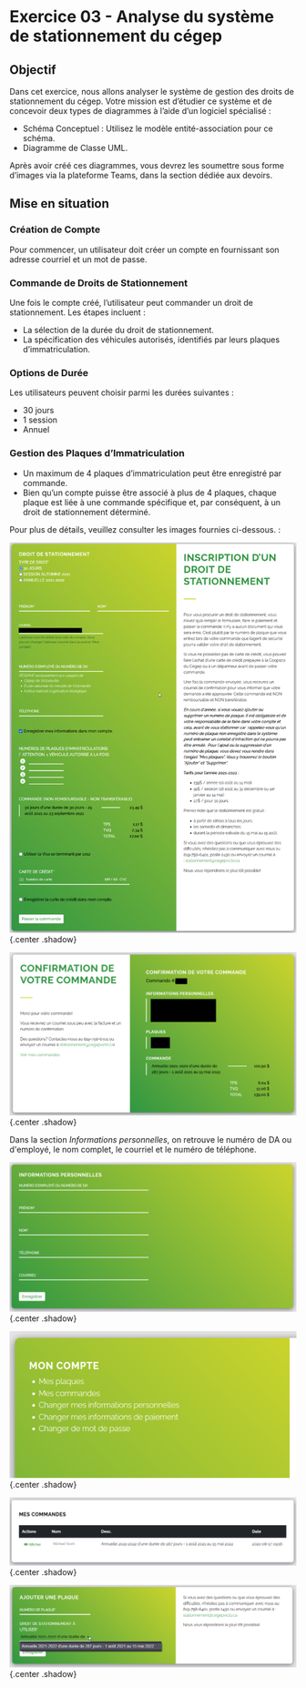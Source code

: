 # Exercice 03 - Analyse du système de stationnement du cégep

## Objectif

Dans cet exercice, nous allons analyser le système de gestion des droits de stationnement du cégep. Votre mission est d’étudier ce système et de concevoir deux types de diagrammes à l’aide d’un logiciel spécialisé :

- Schéma Conceptuel : Utilisez le modèle entité-association pour ce schéma.
- Diagramme de Classe UML.

Après avoir créé ces diagrammes, vous devrez les soumettre sous forme d’images via la plateforme Teams, dans la section dédiée aux devoirs.

## Mise en situation

### Création de Compte

Pour commencer, un utilisateur doit créer un compte en fournissant son adresse courriel et un mot de passe.

### Commande de Droits de Stationnement

Une fois le compte créé, l’utilisateur peut commander un droit de stationnement. Les étapes incluent :

- La sélection de la durée du droit de stationnement.
- La spécification des véhicules autorisés, identifiés par leurs plaques d’immatriculation.


### Options de Durée

Les utilisateurs peuvent choisir parmi les durées suivantes :  

- 30 jours
- 1 session
- Annuel

### Gestion des Plaques d’Immatriculation
- Un maximum de 4 plaques d’immatriculation peut être enregistré par commande.
- Bien qu’un compte puisse être associé à plus de 4 plaques, chaque plaque est liée à une commande spécifique et, par conséquent, à un droit de stationnement déterminé.

Pour plus de détails, veuillez consulter les images fournies ci-dessous. :

![Commande](../images/ex03_a.png){.center .shadow}

![Résumé commande](../images/ex03_b.png){.center .shadow}

Dans la section *Informations personnelles*, on retrouve le numéro de DA ou d'employé, le nom complet, le courriel et le numéro de téléphone.

![Informations personnelles](../images/ex03_c.png){.center .shadow}

![Mon compte](../images/ex03_d.png){.center .shadow}

![Mes commandes](../images/ex03_e.png){.center .shadow}

![Ajout de plaque](../images/ex03_f.png){.center .shadow}